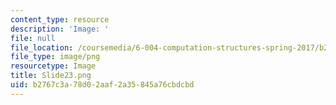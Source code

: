 ```yaml
---
content_type: resource
description: 'Image: '
file: null
file_location: /coursemedia/6-004-computation-structures-spring-2017/b2767c3a78d02aaf2a35845a76cbdcbd_Slide23.png
file_type: image/png
resourcetype: Image
title: Slide23.png
uid: b2767c3a-78d0-2aaf-2a35-845a76cbdcbd
---
```

